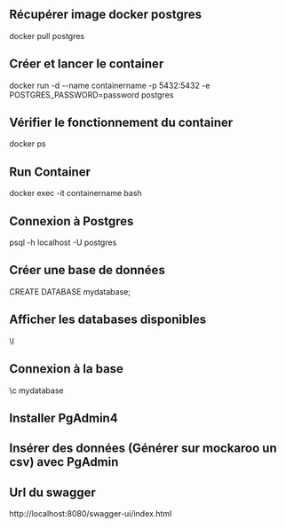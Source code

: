 ## Récupérer image docker postgres
docker pull postgres

## Créer et lancer le container
docker run -d --name containername -p 5432:5432 -e POSTGRES_PASSWORD=password postgres

## Vérifier le fonctionnement du container
docker ps

## Run Container 
docker exec -it containername bash

## Connexion à Postgres
psql -h localhost -U postgres

## Créer une base de données
CREATE DATABASE mydatabase;

## Afficher les databases disponibles
\l

## Connexion à la base
\c mydatabase

## Installer PgAdmin4

## Insérer des données (Générer sur mockaroo un csv) avec PgAdmin

## Url du swagger
http://localhost:8080/swagger-ui/index.html
